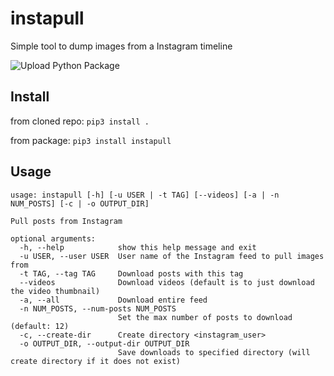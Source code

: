 # instapull
Simple tool to dump images from a Instagram timeline

![Upload Python Package](https://github.com/FrodeHus/instapull/workflows/Upload%20Python%20Package/badge.svg)


## Install

from cloned repo: `pip3 install .`

from package: `pip3 install instapull`

## Usage

```
usage: instapull [-h] [-u USER | -t TAG] [--videos] [-a | -n NUM_POSTS] [-c | -o OUTPUT_DIR]

Pull posts from Instagram

optional arguments:
  -h, --help            show this help message and exit
  -u USER, --user USER  User name of the Instagram feed to pull images from
  -t TAG, --tag TAG     Download posts with this tag
  --videos              Download videos (default is to just download the video thumbnail)
  -a, --all             Download entire feed
  -n NUM_POSTS, --num-posts NUM_POSTS
                        Set the max number of posts to download (default: 12)
  -c, --create-dir      Create directory <instagram_user>
  -o OUTPUT_DIR, --output-dir OUTPUT_DIR
                        Save downloads to specified directory (will create directory if it does not exist)
         
```
